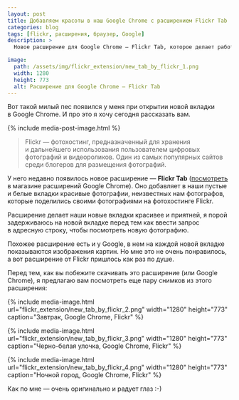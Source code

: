 ```yaml
---
layout: post
title: Добавляем красоты в наш Google Chrome с расширением Flickr Tab
categories: blog
tags: [flickr, расширения, браузер, Google]
description: >
  Новое расширение для Google Chrome — Flickr Tab, которое делает работу с каждой новой вкладкой удивительной.

image:
  path: /assets/img/flickr_extension/new_tab_by_flickr_1.png
  width: 1280
  height: 773
  alt: Расширение для Google Chrome — Flickr Tab
---
```


Вот такой милый пес появился у меня при открытии новой вкладки в Google Chrome. И про это я хочу сегодня рассказать вам.

{% include media-post-image.html %}

> Flickr — фотохостинг, предназначенный для хранения и дальнейшего использования пользователем цифровых фотографий и видеороликов. Один из самых популярных сайтов среди блогеров для размещения фотографий.

У него недавно появилось новое расширение — **Flickr Tab** (<a href="https://chrome.google.com/webstore/detail/flickr-tab/bhnpmdabjgpimmnbmhefncbghknfegog">посмотреть</a> в магазине расширений Google Chrome). Оно добавляет в наши пустые и белые вкладки красивые фотографии, неизвестных нам фотографов, которые поделились своими фотографиями на фотохостинге Flickr.

Расширение делает наши новые вкладки красивее и приятней, я порой задерживаюсь на новой вкладке перед тем как ввести запрос в адресную строку, чтобы посмотреть новую фотографию.

Похожее расширение есть и у Google, в нем на каждой новой вкладке показываются изображения картин. Но мне это не очень понравилось, а вот расширение от Flickr пришлось как раз по душе.

Перед тем, как вы побежите скачивать это расширение (или Google Chrome), я предлагаю вам посмотреть еще пару снимков из этого расширения:

{%
	include media-image.html
	url="flickr_extension/new_tab_by_flickr_2.png"
	width="1280"
	height="773"
	caption="Завтрак, Google Chrome, Flickr"
%}

{%
	include media-image.html
	url="flickr_extension/new_tab_by_flickr_3.png"
	width="1280"
	height="773"
	caption="Черно-белая улочка, Google Chrome, Flickr"
%}

{%
	include media-image.html
	url="flickr_extension/new_tab_by_flickr_4.png"
	width="1280"
	height="773"
	caption="Ночной город, Google Chrome, Flickr"
%}

Как по мне — очень оригинально и радует глаз :-)
